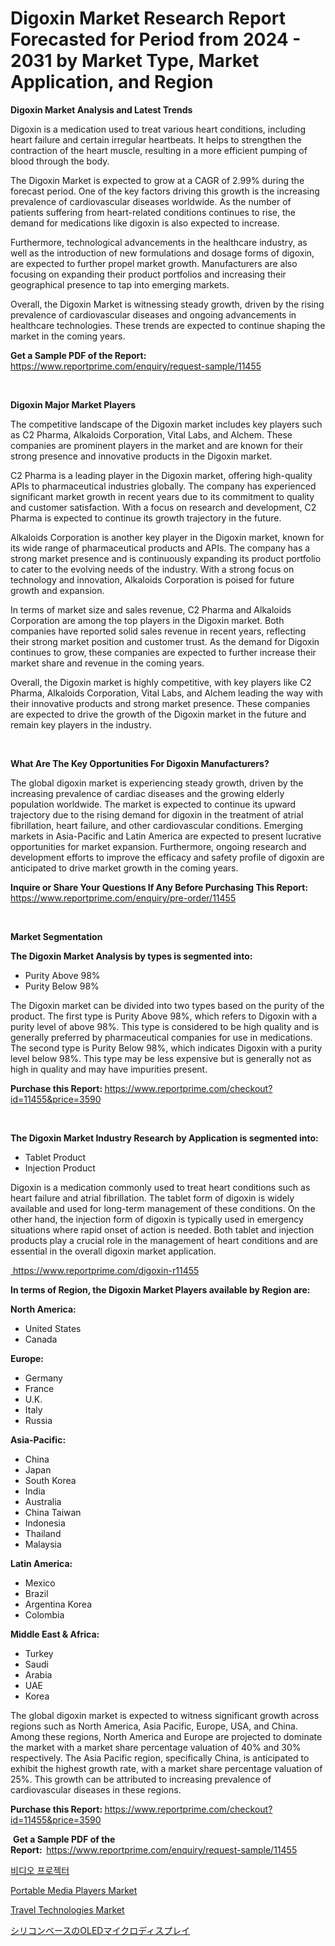 <p><h1>Digoxin Market Research Report Forecasted for Period from 2024 -  2031 by Market Type, Market Application, and Region</h1></p><p><strong>Digoxin Market Analysis and Latest Trends</strong></p>
<p><p>Digoxin is a medication used to treat various heart conditions, including heart failure and certain irregular heartbeats. It helps to strengthen the contraction of the heart muscle, resulting in a more efficient pumping of blood through the body.</p><p>The Digoxin Market is expected to grow at a CAGR of 2.99% during the forecast period. One of the key factors driving this growth is the increasing prevalence of cardiovascular diseases worldwide. As the number of patients suffering from heart-related conditions continues to rise, the demand for medications like digoxin is also expected to increase.</p><p>Furthermore, technological advancements in the healthcare industry, as well as the introduction of new formulations and dosage forms of digoxin, are expected to further propel market growth. Manufacturers are also focusing on expanding their product portfolios and increasing their geographical presence to tap into emerging markets.</p><p>Overall, the Digoxin Market is witnessing steady growth, driven by the rising prevalence of cardiovascular diseases and ongoing advancements in healthcare technologies. These trends are expected to continue shaping the market in the coming years.</p></p>
<p><strong>Get a Sample PDF of the Report:&nbsp;</strong> <a href="https://www.reportprime.com/enquiry/request-sample/11455">https://www.reportprime.com/enquiry/request-sample/11455</a></p>
<p>&nbsp;</p>
<p><strong>Digoxin Major Market Players</strong></p>
<p><p>The competitive landscape of the Digoxin market includes key players such as C2 Pharma, Alkaloids Corporation, Vital Labs, and Alchem. These companies are prominent players in the market and are known for their strong presence and innovative products in the Digoxin market.</p><p>C2 Pharma is a leading player in the Digoxin market, offering high-quality APIs to pharmaceutical industries globally. The company has experienced significant market growth in recent years due to its commitment to quality and customer satisfaction. With a focus on research and development, C2 Pharma is expected to continue its growth trajectory in the future.</p><p>Alkaloids Corporation is another key player in the Digoxin market, known for its wide range of pharmaceutical products and APIs. The company has a strong market presence and is continuously expanding its product portfolio to cater to the evolving needs of the industry. With a strong focus on technology and innovation, Alkaloids Corporation is poised for future growth and expansion.</p><p>In terms of market size and sales revenue, C2 Pharma and Alkaloids Corporation are among the top players in the Digoxin market. Both companies have reported solid sales revenue in recent years, reflecting their strong market position and customer trust. As the demand for Digoxin continues to grow, these companies are expected to further increase their market share and revenue in the coming years.</p><p>Overall, the Digoxin market is highly competitive, with key players like C2 Pharma, Alkaloids Corporation, Vital Labs, and Alchem leading the way with their innovative products and strong market presence. These companies are expected to drive the growth of the Digoxin market in the future and remain key players in the industry.</p></p>
<p>&nbsp;</p>
<p><strong>What Are The Key Opportunities For Digoxin Manufacturers?</strong></p>
<p><p>The global digoxin market is experiencing steady growth, driven by the increasing prevalence of cardiac diseases and the growing elderly population worldwide. The market is expected to continue its upward trajectory due to the rising demand for digoxin in the treatment of atrial fibrillation, heart failure, and other cardiovascular conditions. Emerging markets in Asia-Pacific and Latin America are expected to present lucrative opportunities for market expansion. Furthermore, ongoing research and development efforts to improve the efficacy and safety profile of digoxin are anticipated to drive market growth in the coming years.</p></p>
<p><strong>Inquire or Share Your Questions If Any Before Purchasing This Report:</strong> <a href="https://www.reportprime.com/enquiry/pre-order/11455">https://www.reportprime.com/enquiry/pre-order/11455</a></p>
<p>&nbsp;</p>
<p><strong>Market Segmentation</strong></p>
<p><strong>The Digoxin Market Analysis by types is segmented into:</strong></p>
<p><ul><li>Purity Above 98%</li><li>Purity Below 98%</li></ul></p>
<p><p>The Digoxin market can be divided into two types based on the purity of the product. The first type is Purity Above 98%, which refers to Digoxin with a purity level of above 98%. This type is considered to be high quality and is generally preferred by pharmaceutical companies for use in medications. The second type is Purity Below 98%, which indicates Digoxin with a purity level below 98%. This type may be less expensive but is generally not as high in quality and may have impurities present.</p></p>
<p><strong>Purchase this Report:&nbsp;</strong><a href="https://www.reportprime.com/checkout?id=11455&price=3590">https://www.reportprime.com/checkout?id=11455&price=3590</a></p>
<p>&nbsp;</p>
<p><strong>The Digoxin Market Industry Research by Application is segmented into:</strong></p>
<p><ul><li>Tablet Product</li><li>Injection Product</li></ul></p>
<p><p>Digoxin is a medication commonly used to treat heart conditions such as heart failure and atrial fibrillation. The tablet form of digoxin is widely available and used for long-term management of these conditions. On the other hand, the injection form of digoxin is typically used in emergency situations where rapid onset of action is needed. Both tablet and injection products play a crucial role in the management of heart conditions and are essential in the overall digoxin market application.</p></p>
<p><a href="https://www.reportprime.com/digoxin-r11455">&nbsp;https://www.reportprime.com/digoxin-r11455</a></p>
<p><strong>In terms of Region, the Digoxin Market Players available by Region are:</strong></p>
<p>
    <p> <strong> North America: </strong>
        <ul>
            <li>United States</li>
            <li>Canada</li>
        </ul>
        </p> 
    <p> <strong> Europe: </strong>
        <ul>
            <li>Germany</li>
            <li>France</li>
            <li>U.K.</li>
            <li>Italy</li>
            <li>Russia</li>
        </ul>
        </p> 
    <p> <strong> Asia-Pacific: </strong>
        <ul>
            <li>China</li>
            <li>Japan</li>
            <li>South Korea</li>
            <li>India</li>
            <li>Australia</li>
            <li>China Taiwan</li>
            <li>Indonesia</li>
            <li>Thailand</li>
            <li>Malaysia</li>
        </ul>
        </p> 
    <p> <strong> Latin America: </strong>
        <ul>
            <li>Mexico</li>
            <li>Brazil</li>
            <li>Argentina Korea</li>
            <li>Colombia</li>
        </ul>
        </p> 
    <p> <strong> Middle East & Africa: </strong>
        <ul>
            <li>Turkey</li>
            <li>Saudi</li>
            <li>Arabia</li>
            <li>UAE</li>
            <li>Korea</li>
        </ul>
    </p>
    </p>
<p><p>The global digoxin market is expected to witness significant growth across regions such as North America, Asia Pacific, Europe, USA, and China. Among these regions, North America and Europe are projected to dominate the market with a market share percentage valuation of 40% and 30% respectively. The Asia Pacific region, specifically China, is anticipated to exhibit the highest growth rate, with a market share percentage valuation of 25%. This growth can be attributed to increasing prevalence of cardiovascular diseases in these regions.</p></p>
<p><strong>Purchase this Report: </strong><a href="https://www.reportprime.com/checkout?id=11455&price=3590">https://www.reportprime.com/checkout?id=11455&price=3590</a></p>
<p>&nbsp;<strong>Get a Sample PDF of the Report:&nbsp;&nbsp;</strong><a href="https://www.reportprime.com/enquiry/request-sample/11455">https://www.reportprime.com/enquiry/request-sample/11455</a></p>
<p><strong></strong></p>
<p><p><a href="https://github.com/msujons1512/Market-Research-Report-List-1/blob/main/4157662123674.md">비디오 프로젝터</a></p><p><a href="https://github.com/kmatchooka/Market-Research-Report-List-1/blob/main/portable-media-players-market.md">Portable Media Players Market</a></p><p><a href="https://github.com/DarrenSipes1990/Market-Research-Report-List-2/blob/main/travel-technologies-market.md">Travel Technologies Market</a></p><p><a href="https://github.com/DeonBoer2023/Market-Research-Report-List-2/blob/main/9350572122484.md">シリコンベースのOLEDマイクロディスプレイ</a></p></p>